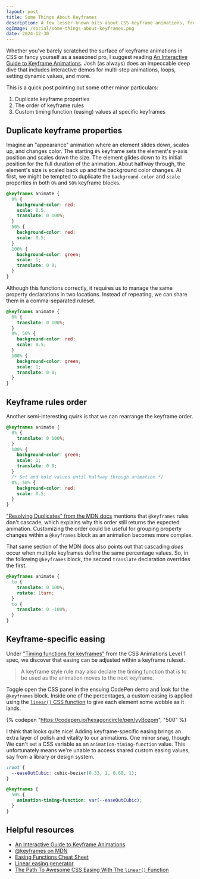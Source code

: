 ```yaml
---
layout: post
title: Some Things About Keyframes
description: A few lesser-known bits about CSS keyframe animations, from handling duplicate keyframe properties to customizing timing function easings within keyframe rulesets.
ogImage: /social/some-things-about-keyframes.png
date: 2024-12-30
---
```


Whether you've barely scratched the surface of keyframe animations in CSS or fancy yourself as a seasoned pro, I suggest reading [An Interactive Guide to Keyframe Animations](https://www.joshwcomeau.com/animation/keyframe-animations/). Josh (as always) does an impeccable deep dive that includes interactive demos for multi-step animations, loops, setting dynamic values, and more.

This is a quick post pointing out some other minor particulars:

1. Duplicate keyframe properties
2. The order of keyframe rules
3. Custom timing function (easing) values at specific keyframes

## Duplicate keyframe properties

Imagine an "appearance" animation where an element slides down, scales up, and changes color. The starting `0%` keyframe sets the element's y-axis position and scales down the size. The element glides down to its initial position for the full duration of the animation. About halfway through, the element's size is scaled back up and the background color changes. At first, we might be tempted to duplicate the `background-color` and `scale` properties in both `0%` and `50%` keyframe blocks.

```css
@keyframes animate {
  0% {
    background-color: red;
    scale: 0.5;
    translate: 0 100%;
  }
  50% {
    background-color: red;
    scale: 0.5;
  }
  100% {
    background-color: green;
    scale: 1;
    translate: 0 0;
  }
}
```

Although this functions correctly, it requires us to manage the same property declarations in two locations. Instead of repeating, we can share them in a comma-separated ruleset.

```css
@keyframes animate {
  0% {
    translate: 0 100%;
  }
  0%, 50% {
    background-color: red;
    scale: 0.5;
  }
  100% {
    background-color: green;
    scale: 1;
    translate: 0 0;
  }
}
```

## Keyframe rules order

Another semi-interesting qwirk is that we can rearrange the keyframe order.

```css
@keyframes animate {
  0% {
    translate: 0 100%;
  }
  100% {
    background-color: green;
    scale: 1;
    translate: 0 0;
  }
  /* Set and hold values until halfway through animation */
  0%, 50% {
    background-color: red;
    scale: 0.5;
  }
}
```

["Resolving Duplicates" from the MDN docs](https://developer.mozilla.org/en-US/docs/Web/CSS/@keyframes#resolving_duplicates) mentions that `@keyframes` rules don't cascade, which explains why this order still returns the expected animation. Customizing the order could be useful for grouping property changes within a `@keyframes` block as an animation becomes more complex.

That same section of the MDN docs also points out that cascading _does_ occur when multiple keyframes define the same percentage values. So, in the following `@keyframes` block, the second `translate` declaration overrides the first.

```css
@keyframes animate {
  to {
    translate: 0 100%;
    rotate: 1turn;
  }
  to {
    translate: 0 -100%;
  }
}
```

## Keyframe-specific easing

Under ["Timing functions for keyframes"](https://www.w3.org/TR/css-animations-1/#timing-functions) from the CSS Animations Level 1 spec, we discover that easing can be adjusted within a keyframe ruleset.

> A keyframe style rule may also declare the timing function that is to be used as the animation moves to the next keyframe.

Toggle open the CSS panel in the ensuing CodePen demo and look for the `@keyframes` block. Inside one of the percentages, a custom easing is applied using the [`linear()` CSS function](https://developer.mozilla.org/en-US/docs/Web/CSS/easing-function/linear) to give each element some wobble as it lands.

{% codepen "https://codepen.io/hexagoncircle/pen/yyBozpm", "500" %}

I think that looks quite nice! Adding keyframe-specific easing brings an extra layer of polish and vitality to our animations. One minor snag, though: We can't set a CSS variable as an `animation-timing-function` value. This unfortunately means we're unable to access shared custom easing values, say from a library or design system.

```css
:root {
  --easeOutCubic: cubic-bezier(0.33, 1, 0.68, 1);
}

@keyframes {
  50% {
    animation-timing-function: var(--easeOutCubic);
  }
}
```

## Helpful resources

- [An Interactive Guide to Keyframe Animations](https://www.joshwcomeau.com/animation/keyframe-animations/)
- [@keyframes on MDN](https://developer.mozilla.org/en-US/docs/Web/CSS/@keyframes)
- [Easing Functions Cheat Sheet](https://easings.net/)
- [Linear easing generator](https://linear-easing-generator.netlify.app/)
- [The Path To Awesome CSS Easing With The `linear()` Function](https://www.smashingmagazine.com/2023/09/path-css-easing-linear-function/)